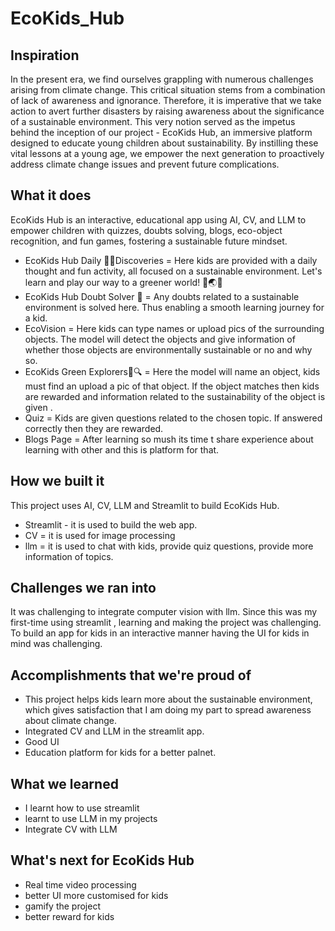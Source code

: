 # EcoKids_Hub
## Inspiration
In the present era, we find ourselves grappling with numerous challenges arising from climate change. This critical situation stems from a combination of lack of awareness and ignorance. Therefore, it is imperative that we take action to avert further disasters by raising awareness about the significance of a sustainable environment. This very notion served as the impetus behind the inception of our project - EcoKids Hub, an immersive platform designed to educate young children about sustainability. By instilling these vital lessons at a young age, we empower the next generation to proactively address climate change issues and prevent future complications.

## What it does
EcoKids Hub is an interactive, educational app using AI, CV, and LLM to empower children with quizzes, doubts solving, blogs, eco-object recognition, and fun games, fostering a sustainable future mindset.
- EcoKids Hub Daily 🌿🎨Discoveries =  Here kids are provided with a daily thought and fun activity, all focused on a sustainable environment. Let's learn and play our way to a greener world! 🌱🌏🌟 
- EcoKids Hub Doubt Solver 🤔 = Any doubts related to a sustainable environment is solved here. Thus enabling a smooth learning journey for a kid.
- EcoVision = Here kids can type names or upload pics of the surrounding objects. The model will detect the objects and give information of whether those objects are environmentally sustainable or no and why so.
- EcoKids Green Explorers🌱🔍 = Here the model will name an object, kids must find an upload a pic of that object. If the object matches then kids are rewarded and information related to the sustainability of the object is given .
- Quiz = Kids are given questions related to the chosen topic. If answered correctly then they are rewarded.
- Blogs Page = After learning so mush its time t share experience about learning with other and this is platform for that.

## How we built it
This project uses AI, CV, LLM and Streamlit to build EcoKids Hub.
- Streamlit - it is used to build the web app.
- CV = it is used for image processing
- llm = it is used to chat with kids, provide quiz questions, provide more information of topics.

## Challenges we ran into
It was challenging to integrate computer vision with llm. Since this was my first-time using streamlit , learning and making the project was challenging. To build an app for kids in an interactive manner having the UI for kids in mind was challenging.

## Accomplishments that we're proud of
- This project helps kids learn more about the sustainable environment, which gives satisfaction that I am doing my part to spread awareness about climate change. 
-  Integrated CV and LLM in the streamlit app. 
- Good UI
- Education platform for kids for a better palnet.

## What we learned
- I learnt how to use streamlit
- learnt to use LLM in my projects
- Integrate CV with LLM

## What's next for EcoKids Hub
- Real time video processing
- better UI more customised for kids
- gamify the project
 - better reward for kids
